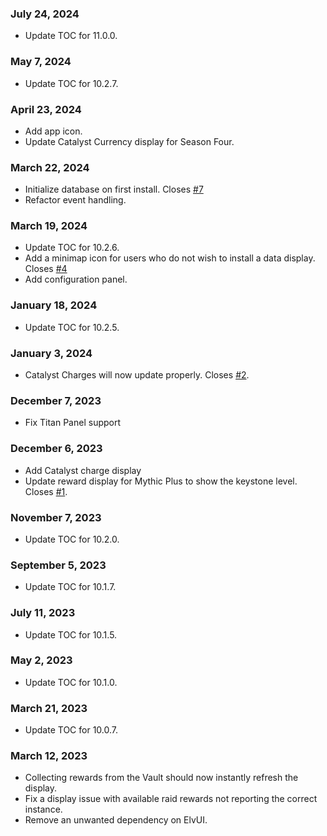 ### July 24, 2024 ###
* Update TOC for 11.0.0.

### May 7, 2024 ###
* Update TOC for 10.2.7.

### April 23, 2024 ###
* Add app icon.
* Update Catalyst Currency display for Season Four.

### March 22, 2024 ###
* Initialize database on first install.  Closes [#7](https://github.com/Dreamlogic22/TherapyWeeklyRewards/issues/7)
* Refactor event handling.

### March 19, 2024 ###
* Update TOC for 10.2.6.
* Add a minimap icon for users who do not wish to install a data display. Closes [#4](https://github.com/Dreamlogic22/TherapyWeeklyRewards/issues/4)
* Add configuration panel.

### January 18, 2024 ###
* Update TOC for 10.2.5.

### January 3, 2024 ###
* Catalyst Charges will now update properly. Closes [#2](https://github.com/Dreamlogic22/TherapyWeeklyRewards/issues/2).

### December 7, 2023
* Fix Titan Panel support

### December 6, 2023
* Add Catalyst charge display
* Update reward display for Mythic Plus to show the keystone level. Closes [#1](https://github.com/Dreamlogic22/TherapyWeeklyRewards/issues/1#issue-2003437222).

### November 7, 2023
* Update TOC for 10.2.0.

### September 5, 2023
* Update TOC for 10.1.7.

### July 11, 2023
* Update TOC for 10.1.5.

### May 2, 2023
* Update TOC for 10.1.0.

### March 21, 2023
* Update TOC for 10.0.7.

### March 12, 2023
* Collecting rewards from the Vault should now instantly refresh the display.
* Fix a display issue with available raid rewards not reporting the correct instance.
* Remove an unwanted dependency on ElvUI.